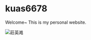 # kuas6678
Welcome~ This is my personal website.

![莊英澔](http://azurewebapplicationkuas6678.azurewebsites.net/images/Hao.jpg)
